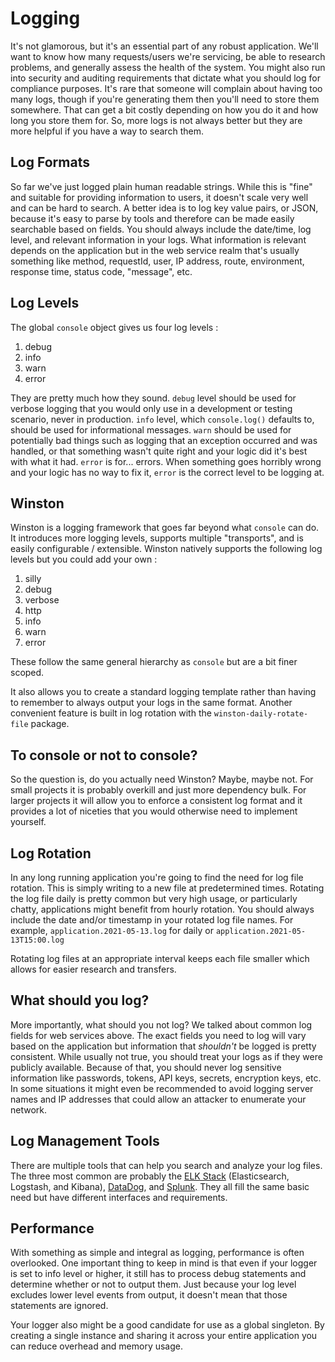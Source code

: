 # Logging
It's not glamorous, but it's an essential part of any robust application.  We'll want to know how many requests/users we're servicing, be able to research problems, and generally assess the health of the system.  You might also run into security and auditing requirements that dictate what you should log for compliance purposes.  It's rare that someone will complain about having too many logs, though if you're generating them then you'll need to store them somewhere.  That can get a bit costly depending on how you do it and how long you store them for.  So, more logs is not always better but they are more helpful if you have a way to search them.

## Log Formats
So far we've just logged plain human readable strings.  While this is "fine" and suitable for providing information to users, it doesn't scale very well and can be hard to search.  A better idea is to log key value pairs, or JSON, because it's easy to parse by tools and therefore can be made easily searchable based on fields.  You should always include the date/time, log level, and relevant information in your logs.  What information is relevant depends on the application but in the web service realm that's usually something like method, requestId, user, IP address, route, environment, response time, status code, "message", etc.

## Log Levels
The global `console` object gives us four log levels : 
1. debug
2. info
3. warn
4. error

They are pretty much how they sound.  `debug` level should be used for verbose logging that you would only use in a development or testing scenario, never in production.  `info` level, which `console.log()` defaults to, should be used for informational messages.  `warn` should be used for potentially bad things such as logging that an exception occurred and was handled, or that something wasn't quite right and your logic did it's best with what it had.  `error` is for... errors.  When something goes horribly wrong and your logic has no way to fix it, `error` is the correct level to be logging at.  

## Winston
Winston is a logging framework that goes far beyond what `console` can do.  It introduces more logging levels, supports multiple "transports", and is easily configurable / extensible.  Winston natively supports the following log levels but you could add your own : 
1. silly
2. debug
3. verbose
4. http
5. info
6. warn
7. error

These follow the same general hierarchy as `console` but are a bit finer scoped.

It also allows you to create a standard logging template rather than having to remember to always output your logs in the same format.  Another convenient feature is built in log rotation with the `winston-daily-rotate-file` package.

## To console or not to console?
So the question is, do you actually need Winston?  Maybe, maybe not.  For small projects it is probably overkill and just more dependency bulk.  For larger projects it will allow you to enforce a consistent log format and it provides a lot of niceties that you would otherwise need to implement yourself.

## Log Rotation
In any long running application you're going to find the need for log file rotation.  This is simply writing to a new file at predetermined times.  Rotating the log file daily is pretty common but very high usage, or particularly chatty, applications might benefit from hourly rotation.  You should always include the date and/or timestamp in your rotated log file names.  For example, `application.2021-05-13.log` for daily or `application.2021-05-13T15:00.log`

Rotating log files at an appropriate interval keeps each file smaller which allows for easier research and transfers.

## What should you log?
More importantly, what should you not log?  We talked about common log fields for web services above.  The exact fields you need to log will vary based on the application but information that *shouldn't* be logged is pretty consistent.  While usually not true, you should treat your logs as if they were publicly available.  Because of that, you should never log sensitive information like passwords, tokens, API keys, secrets, encryption keys, etc.  In some situations it might even be recommended to avoid logging server names and IP addresses that could allow an attacker to enumerate your network.


## Log Management Tools
There are multiple tools that can help you search and analyze your log files.  The three most common are probably the [ELK Stack](https://www.elastic.co/what-is/elk-stack) (Elasticsearch, Logstash, and Kibana), [DataDog](https://www.datadoghq.com/), and [Splunk](https://www.splunk.com/).  They all fill the same basic need but have different interfaces and requirements.

## Performance
With something as simple and integral as logging, performance is often overlooked.  One important thing to keep in mind is that even if your logger is set to info level or higher, it still has to process debug statements and determine whether or not to output them.  Just because your log level excludes lower level events from output, it doesn't mean that those statements are ignored.

Your logger also might be a good candidate for use as a global singleton.  By creating a single instance and sharing it across your entire application you can reduce overhead and memory usage.

